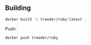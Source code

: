 
## Building

```sh
docker build -t treeder/ruby:latest .
```

Push:

```sh
docker push treeder/ruby
```
